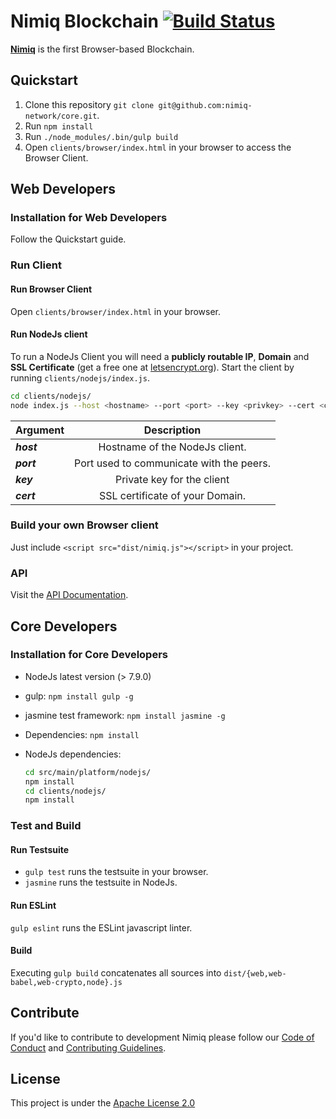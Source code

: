 # Nimiq Blockchain [![Build Status](https://travis-ci.com/nimiq-network/core.svg?token=euFrib9MJMN33MCBswws&branch=master)](https://travis-ci.com/nimiq-network/core) 

**[Nimiq](https://nimiq.com/)** is the first Browser-based Blockchain.

## Quickstart 

1. Clone this repository `git clone git@github.com:nimiq-network/core.git`.
2. Run `npm install`
3. Run `./node_modules/.bin/gulp build`
4. Open `clients/browser/index.html` in your browser to access the Browser Client.

## Web Developers
### Installation for Web Developers
Follow the Quickstart guide.

### Run Client

#### Run Browser Client
Open `clients/browser/index.html` in your browser.

#### Run NodeJs client

To run a NodeJs Client you will need a **publicly routable IP**, **Domain** and **SSL Certificate** (get a free one at [letsencrypt.org](https://letsencrypt.org/)). Start the client by running `clients/nodejs/index.js`.

```bash
cd clients/nodejs/
node index.js --host <hostname> --port <port> --key <privkey> --cert <certificate>
```

| Argument        | Description           | 
| ------------- |:-------------:| 
| **_host_** | Hostname of the NodeJs client. | 
| **_port_** | Port used to communicate with the peers. |  
| **_key_** | Private key for the client      | 
| **_cert_** | SSL certificate of your Domain.       | 


### Build your own Browser client
Just include `<script src="dist/nimiq.js"></script>` in your project.

### API 
Visit the [API Documentation](dist/API_DOCUMENTATION.md).


## Core Developers
### Installation for Core Developers
- NodeJs latest version (> 7.9.0)
- gulp: `npm install gulp -g`
- jasmine test framework: `npm install jasmine -g`
- Dependencies: `npm install`
- NodeJs dependencies:

	```bash
	cd src/main/platform/nodejs/
	npm install
	cd clients/nodejs/
	npm install
	```

### Test and Build

#### Run Testsuite
- `gulp test` runs the testsuite in your browser.
- `jasmine` runs the testsuite in NodeJs.

#### Run ESLint
`gulp eslint` runs the ESLint javascript linter.

#### Build
Executing `gulp build` concatenates all sources into `dist/{web,web-babel,web-crypto,node}.js`

## Contribute

If you'd like to contribute to development Nimiq please follow our [Code of Conduct](/.github/CONDUCT.md) and [Contributing Guidelines](/.github/CONTRIBUTING.md).

## License

This project is under the [Apache License 2.0](./LICENSE)
